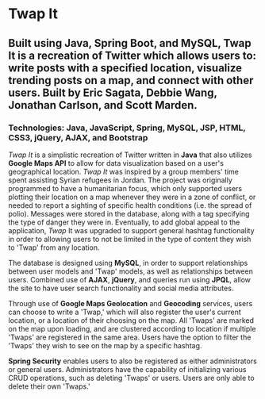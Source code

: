 # Twap It #
## Built using Java, Spring Boot, and MySQL, Twap It is a recreation of Twitter which allows users to: write posts with a specified location, visualize trending posts on a map, and connect with other users. Built by Eric Sagata, Debbie Wang, Jonathan Carlson, and Scott Marden. ##

### Technologies: Java, JavaScript, Spring, MySQL, JSP, HTML, CSS3, jQuery, AJAX, and Bootstrap ###

*Twap It* is a simplistic recreation of Twitter written in **Java** that also utilizes **Google Maps API** to allow for data visualization based on a user's geographical location. *Twap It* was inspired by a group members' time spent assisting Syrian refugees in Jordan. The project was originally programmed to have a humanitarian focus, which only supported users plotting their location on a map whenever they were in a zone of conflict, or needed to report a sighting of specific health conditions (i.e. the spread of polio). Messages were stored in the database, along with a tag specifying the type of danger they were in. Eventually, to add global appeal to the application, *Twap* It was upgraded to support general hashtag functionality in order to allowing users to not be limited in the type of content they wish to 'Twap' from any location.

The database is designed using **MySQL**, in order to support relationships between user models and 'Twap' models, as well as relationships between users. Combined use of **AJAX**, **jQuery**, and queries run using **JPQL**, allow the site to have user search functionality and social media attributes.

Through use of **Google Maps Geolocation** and **Geocoding** services, users can choose to write a 'Twap,' which will also register the user's current location, or a location of their choosing on the map. All 'Twaps' are marked on the map upon loading, and are clustered according to location if multiple 'Twaps' are registered in the same area. Users have the option to filter the 'Twaps' they wish to see on the map by a specific hashtag.

**Spring Security** enables users to also be registered as either administrators or general users. Administrators have the capability of initializing various CRUD operations, such as deleting 'Twaps' or users. Users are only able to delete their own 'Twaps.'
